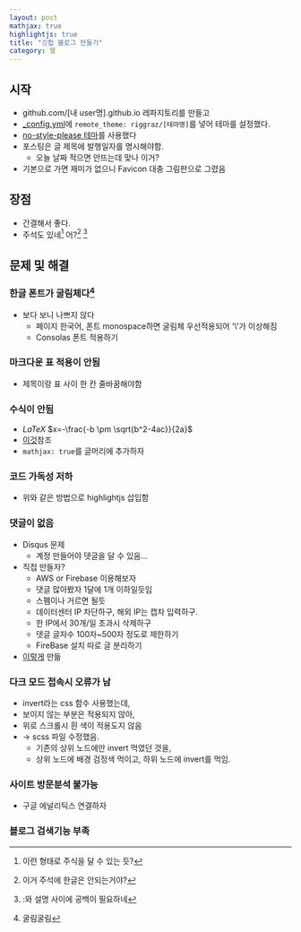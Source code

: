 ```yaml
---
layout: post
mathjax: true
highlightjs: true
title: "깃헙 블로그 만들기"
category: 웹
---
```


## 시작

- github.com/\[내 user명\].github.io 레파지토리를 만들고
- [_config.yml](../comfig.yml)에 `remote_theme: riggraz/[테마명]`를 넣어 테마를 설정했다.
- [no-style-please 테마](https://github.com/riggraz/no-style-please)를 사용했다
- 포스팅은 글 제목에 발행일자를 명시해야함.
    - 오늘 날짜 적으면 안뜨는데 맞나 이거?
- 기본으로 가면 재미가 없으니 Favicon 대충 그림판으로 그렸음

## 장점

- 간결해서 좋다.
- 주석도 있네[^주석] 어?[^add] [^2]

## 문제 및 해결

### 한글 폰트가 굴림체다[^1]
- 보다 보니 나쁘지 않다
    - 페이지 한국어, 폰트 monospace하면 굴림체 우선적용되어 '\\'가 이상해짐
    - Consolas 폰트 적용하기

### 마크다운 표 적용이 안됨
- 제목이랑 표 사이 한 칸 줄바꿈해야함

### 수식이 안됨 
- $LaTeX$ $x=-\frac{-b \pm \sqrt{b^2-4ac}}{2a}$
- [이것](https://sgeos.github.io/github/jekyll/2016/08/21/adding_mathjax_to_a_jekyll_github_pages_blog.html)참조
- `mathjax: true`를 글머리에 추가하자
    
### 코드 가독성 저하
- 위와 같은 방법으로 highlightjs 삽입함

### 댓글이 없음
- Disqus 문제
    - 계정 만들어야 뎃글을 달 수 있음...
- 직접 만들자?
    - AWS or Firebase 이용해보자
    - 댓글 많아봤자 1달에 1개 이하일듯임
    - 스펨이나 거르면 될듯
    - 데이터센터 IP 차단하구, 해외 IP는 캡차 입력하구. 
    - 한 IP에서 30개/일 초과시 삭제하구
    - 뎃글 글자수 100자~500자 정도로 제한하기
    - FireBase 설치 따로 글 분리하기
- [이렇게](https://esctabcapslock.github.io/firebase만들기.html) 만듦

### 다크 모드 접속시 오류가 남
- invert라는 css 함수 사용했는데,
- 보이지 않는 부분은 적용되지 않아,
- 위로 스크롤시 흰 색이 적용도지 않음
- → scss 파일 수정했음. 
    - 기존의 상위 노드에만 invert 먹였던 것을,
    - 상위 노드에 배경 검정색 먹이고, 하위 노드에 invert를 먹임.

### 사이트 방문분석 불가능
- 구글 에널리틱스 연결하자

### 블로그 검색기능 부족

<!-- |표|표|
|---|---|
|125|555|

그렇데 -->

[^주석]: 이런 형태로 주식을 달 수 있는 듯?
[^1]: 굴림굴림
[^add]: 이거 주석에 한글은 안되는거야?
[^2]: \:와 설명 사이에 공백이 필요하네
